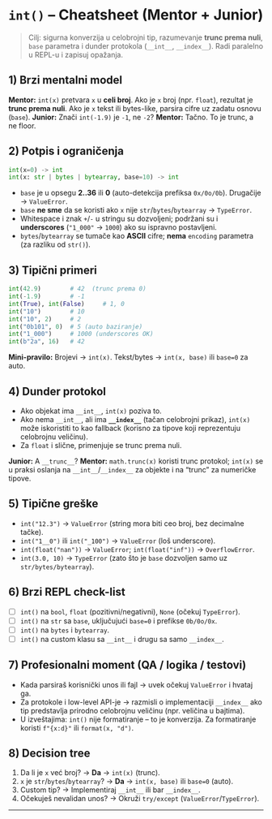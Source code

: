 # `int()` – Cheatsheet (Mentor + Junior)

> Cilj: sigurna konverzija u celobrojni tip, razumevanje **trunc prema nuli**, `base` parametra i dunder protokola (`__int__`, `__index__`).
> Radi paralelno u REPL-u i zapisuj opažanja.

## 1) Brzi mentalni model

**Mentor:** `int(x)` pretvara `x` u **celi broj**. Ako je `x` broj (npr. `float`), rezultat je **trunc prema nuli**. Ako je `x` tekst ili bytes-like, parsira cifre uz zadatu osnovu (`base`).
**Junior:** Znači `int(-1.9)` je `-1`, ne `-2`?
**Mentor:** Tačno. To je trunc, a ne floor.

## 2) Potpis i ograničenja

```python
int(x=0) -> int
int(x: str | bytes | bytearray, base=10) -> int
```

- `base` je u opsegu **2..36** ili **0** (auto-detekcija prefiksa `0x/0o/0b`). Drugačije → `ValueError`.
- `base` **ne sme** da se koristi ako `x` nije `str`/`bytes`/`bytearray` → `TypeError`.
- Whitespace i znak `+`/`-` u stringu su dozvoljeni; podržani su i **underscores** (`"1_000"` → `1000`) ako su ispravno postavljeni.
- `bytes`/`bytearray` se tumače kao **ASCII** cifre; **nema** `encoding` parametra (za razliku od `str()`).

## 3) Tipični primeri

```python
int(42.9)        # 42  (trunc prema 0)
int(-1.9)        # -1
int(True), int(False)     # 1, 0
int("10")        # 10
int("10", 2)     # 2
int("0b101", 0)  # 5 (auto baziranje)
int("1_000")     # 1000 (underscores OK)
int(b"2a", 16)   # 42
```

**Mini-pravilo:** Brojevi → `int(x)`. Tekst/bytes → `int(x, base)` ili `base=0` za auto.

## 4) Dunder protokol

- Ako objekat ima `__int__`, `int(x)` poziva to.
- Ako nema `__int__`, ali ima **`__index__`** (tačan celobrojni prikaz), `int(x)` može iskoristiti to kao fallback (korisno za tipove koji reprezentuju celobrojnu veličinu).
- Za `float` i slične, primenjuje se trunc prema nuli.

**Junior:** A `__trunc__`?
**Mentor:** `math.trunc(x)` koristi trunc protokol; `int(x)` se u praksi oslanja na `__int__`/`__index__` za objekte i na “trunc” za numeričke tipove.

## 5) Tipične greške

- `int("12.3")` → `ValueError` (string mora biti ceo broj, bez decimalne tačke).
- `int("1__0")` ili `int("_100")` → `ValueError` (loš underscore).
- `int(float("nan"))` → `ValueError`; `int(float("inf"))` → `OverflowError`.
- `int(3.0, 10)` → `TypeError` (zato što je `base` dozvoljen samo uz `str/bytes/bytearray`).

## 6) Brzi REPL check-list

- [ ] `int()` na `bool`, `float` (pozitivni/negativni), `None` (očekuj `TypeError`).
- [ ] `int()` na `str` sa `base`, uključujući `base=0` i prefikse `0b/0o/0x`.
- [ ] `int()` na `bytes` i `bytearray`.
- [ ] `int()` na custom klasu sa `__int__` i drugu sa samo `__index__`.

## 7) Profesionalni moment (QA / logika / testovi)

- Kada parsiraš korisnički unos ili fajl → uvek očekuj `ValueError` i hvataj ga.
- Za protokole i low-level API-je → razmisli o implementaciji `__index__` ako tip predstavlja prirodno celobrojnu veličinu (npr. veličina u bajtima).
- U izveštajima: `int()` nije formatiranje – to je konverzija. Za formatiranje koristi `f"{x:d}"` ili `format(x, "d")`.

## 8) Decision tree

1. Da li je `x` već broj? → **Da** → `int(x)` (trunc).
2. `x` je `str`/`bytes`/`bytearray`? → **Da** → `int(x, base)` ili `base=0` (auto).
3. Custom tip? → Implementiraj `__int__` ili bar `__index__`.
4. Očekuješ nevalidan unos? → Okruži `try/except` (`ValueError`/`TypeError`).

---
